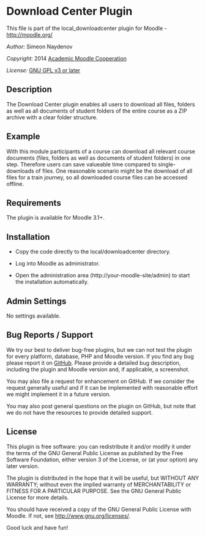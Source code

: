 Download Center Plugin
======================

This file is part of the local_downloadcenter plugin for Moodle - <http://moodle.org/>

*Author:*    Simeon Naydenov

*Copyright:* 2014 [Academic Moodle Cooperation](http://www.academic-moodle-cooperation.org)

*License:*   [GNU GPL v3 or later](http://www.gnu.org/copyleft/gpl.html)


Description
-----------

The Download Center plugin enables all users to download all files, folders as well as all documents
of student folders of the entire course as a ZIP archive with a clear folder structure.


Example
-------

With this module participants of a course can download all relevant course documents (files, folders
as well as documents of student folders) in one step. Therefore users can save valueable time
compared to single-downloads of files. One reasonable scenario might be the download of all files
for a train journey, so all downloaded course files can be accessed offline.


Requirements
------------

The plugin is available for Moodle 3.1+.


Installation
------------

* Copy the code directly to the local/downloadcenter directory.

* Log into Moodle as administrator.

* Open the administration area (http://your-moodle-site/admin) to start the installation
  automatically.


Admin Settings
--------------

No settings available.


Bug Reports / Support
---------------------

We try our best to deliver bug-free plugins, but we can not test the plugin for every platform,
database, PHP and Moodle version. If you find any bug please report it on
[GitHub](https://github.com/academic-moodle-cooperation/moodle-local_downloadcenter/issues). Please
provide a detailed bug description, including the plugin and Moodle version and, if applicable, a
screenshot.

You may also file a request for enhancement on GitHub. If we consider the request generally useful
and if it can be implemented with reasonable effort we might implement it in a future version.

You may also post general questions on the plugin on GitHub, but note that we do not have the
resources to provide detailed support.


License
-------

This plugin is free software: you can redistribute it and/or modify it under the terms of the GNU
General Public License as published by the Free Software Foundation, either version 3 of the
License, or (at your option) any later version.

The plugin is distributed in the hope that it will be useful, but WITHOUT ANY WARRANTY; without
even the implied warranty of MERCHANTABILITY or FITNESS FOR A PARTICULAR PURPOSE. See the GNU
General Public License for more details.

You should have received a copy of the GNU General Public License with Moodle. If not, see
<http://www.gnu.org/licenses/>.


Good luck and have fun!
